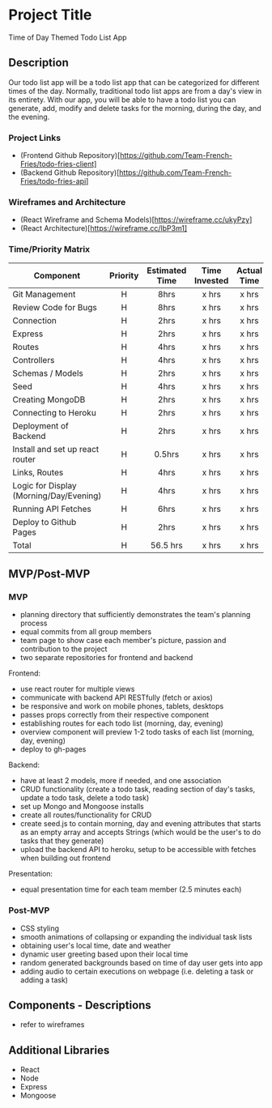 # Project Title
Time of Day Themed Todo List App
## Description
Our todo list app will be a todo list app that can be categorized for different times of the day. Normally, traditional todo list apps are from a day's view in its entirety. With our app, you will be able to have a todo list you can generate, add, modify and delete tasks for the morning, during the day, and the evening.
### Project Links
- (Frontend Github Repository)[https://github.com/Team-French-Fries/todo-fries-client]
- (Backend Github Repository)[https://github.com/Team-French-Fries/todo-fries-api]
### Wireframes and Architecture
- (React Wireframe and Schema Models)[https://wireframe.cc/ukyPzy]
- (React Architecture)[https://wireframe.cc/lbP3m1]
### Time/Priority Matrix
| Component | Priority | Estimated Time | Time Invested | Actual Time |
| --- | :---: |  :---: | :---: | :---: |
| Git Management | H | 8hrs | x hrs | x hrs |
| Review Code for Bugs | H | 8hrs | x hrs | x hrs |
| Connection | H | 2hrs | x hrs | x hrs |
| Express  | H | 2hrs | x hrs | x hrs |
| Routes | H | 4hrs | x hrs | x hrs |
| Controllers | H | 4hrs | x hrs | x hrs |
| Schemas / Models | H | 2hrs | x hrs | x hrs |
| Seed | H | 4hrs | x hrs | x hrs |
| Creating MongoDB | H | 2hrs | x hrs | x hrs |
| Connecting to Heroku | H | 2hrs | x hrs | x hrs |
| Deployment of Backend | H | 2hrs | x hrs | x hrs |
| Install and set up react router | H | 0.5hrs | x hrs | x hrs |
| Links, Routes | H | 4hrs | x hrs | x hrs |
| Logic for Display (Morning/Day/Evening) | H | 4hrs | x hrs | x hrs |
| Running API Fetches | H | 6hrs | x hrs | x hrs |
| Deploy to Github Pages | H | 2hrs | x hrs | x hrs |
| Total | H | 56.5 hrs | x hrs | x hrs |
## MVP/Post-MVP
### MVP
- planning directory that sufficiently demonstrates the team's planning process
- equal commits from all group members
- team page to show case each member's picture, passion and contribution to the project
- two separate repositories for frontend and backend

Frontend:
- use react router for multiple views
- communicate with backend API RESTfully (fetch or axios)
- be responsive and work on mobile phones, tablets, desktops
- passes props correctly from their respective component
- establishing routes for each todo list (morning, day, evening)
- overview component will preview 1-2 todo tasks of each list (morning, day, evening)
- deploy to gh-pages

Backend:
- have at least 2 models, more if needed, and one association
- CRUD functionality (create a todo task, reading section of day's tasks, update a todo task, delete a todo task)
- set up Mongo and Mongoose installs
- create all routes/functionality for CRUD
- create seed.js to contain morning, day and evening attributes that starts as an empty array and accepts Strings (which would be the user's to do tasks that they generate)
- upload the backend API to heroku, setup to be accessible with fetches when building out frontend

Presentation:
- equal presentation time for each team member (2.5 minutes each)
### Post-MVP
- CSS styling
- smooth animations of collapsing or expanding the individual task lists
- obtaining user's local time, date and weather
- dynamic user greeting based upon their local time
- random generated backgrounds based on time of day user gets into app
- adding audio to certain executions on webpage (i.e. deleting a task or adding a task)
## Components - Descriptions
- refer to wireframes
## Additional Libraries
- React
- Node
- Express
- Mongoose
